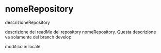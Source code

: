 # nomeRepository
descrizioneRepository


descrizione del readMe del repository nomeRepository.
Questa descrizione va solamente del branch develop

modifico in locale
